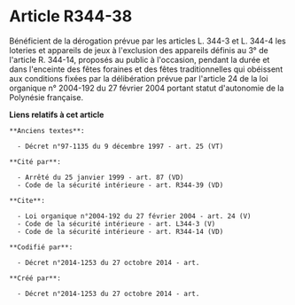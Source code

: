 # Article R344-38

Bénéficient de la dérogation prévue par les articles L. 344-3 et L. 344-4 les loteries et appareils de jeux à l'exclusion des
appareils définis au 3° de l'article R. 344-14, proposés au public à l'occasion, pendant la durée et dans l'enceinte des
fêtes foraines et des fêtes traditionnelles qui obéissent aux conditions fixées par la délibération prévue par l'article 24
de la loi organique n° 2004-192 du 27 février 2004 portant statut d'autonomie de la Polynésie française.

**Liens relatifs à cet article**

	**Anciens textes**:

	  - Décret n°97-1135 du 9 décembre 1997 - art. 25 (VT)

	**Cité par**:

	  - Arrêté du 25 janvier 1999 - art. 87 (VD)
	  - Code de la sécurité intérieure - art. R344-39 (VD)

	**Cite**:

	  - Loi organique n°2004-192 du 27 février 2004 - art. 24 (V)
	  - Code de la sécurité intérieure - art. L344-3 (V)
	  - Code de la sécurité intérieure - art. R344-14 (VD)

	**Codifié par**:

	  - Décret n°2014-1253 du 27 octobre 2014 - art.

	**Créé par**:

	  - Décret n°2014-1253 du 27 octobre 2014 - art.
